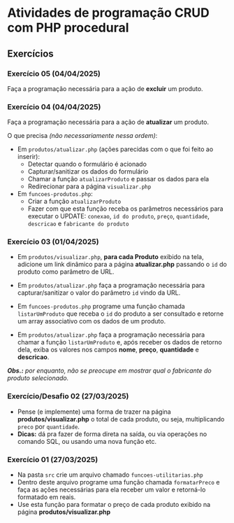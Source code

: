 # Atividades de programação CRUD com PHP procedural

## Exercícios

### Exercício 05 (04/04/2025)

Faça a programação necessária para a ação de **excluir** um produto.

### Exercício 04 (04/04/2025)

Faça a programação necessária para a ação de **atualizar** um produto.

O que precisa *(não necessariamente nessa ordem)*:

- Em `produtos/atualizar.php` (ações parecidas com o que foi feito ao inserir):
    - Detectar quando o formulário é acionado 
    - Capturar/sanitizar os dados do formulário
    - Chamar a função `atualizarProduto` e passar os dados para ela
    - Redirecionar para a página `visualizar.php`
- Em `funcoes-produtos.php`:
    - Criar a função `atualizarProduto`
    - Fazer com que esta função receba os parâmetros necessários para executar o UPDATE: `conexao`, `id do produto`, `preço`, `quantidade`, `descricao` e `fabricante do produto`
 


### Exercício 03 (01/04/2025)

- Em `produtos/visualizar.php`, **para cada Produto** exibido na tela, adicione um link dinâmico para a página **atualizar.php** passando o `id` do produto como parâmetro de URL.

- Em `produtos/atualizar.php` faça a programação necessária para capturar/sanitizar o valor do parâmetro `id` vindo da URL.

- Em `funcoes-produtos.php` programe uma função chamada `listarUmProduto` que receba o `id` do produto a ser consultado e retorne um array associativo com os dados de um produto.

- Em `produtos/atualizar.php` faça a programação necessária para chamar a função `listarUmProduto` e, após receber os dados de retorno dela, exiba os valores nos campos **nome**, **preço**, **quantidade** e **descricao**.

***Obs.:** por enquanto, não se preocupe em mostrar qual o fabricante do produto selecionado.*


### Exercício/Desafio 02 (27/03/2025)

- Pense (e implemente) uma forma de trazer na página **produtos/visualizar.php** o total de cada produto, ou seja, multiplicando `preco` por `quantidade`.
- **Dicas:** dá pra fazer de forma direta na saída, ou via operações no comando SQL, ou usando uma nova função etc.

### Exercício 01 (27/03/2025)

- Na pasta `src` crie um arquivo chamado `funcoes-utilitarias.php`
- Dentro deste arquivo programe uma função chamada `formatarPreco`
e faça as ações necessárias para ela receber um valor e retorná-lo formatado em reais.
- Use esta função para formatar o preço de cada produto exibido na página **produtos/visualizar.php**
